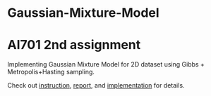 # Gaussian-Mixture-Model

# AI701 2nd assignment

Implementing Gaussian Mixture Model for 2D dataset using Gibbs + Metropolis+Hasting sampling.

Check out [instruction](./instruction.pdf), [report](./report.pdf), and [implementation](./gmm_sampler.py) for details.
